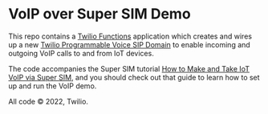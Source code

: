 # VoIP over Super SIM Demo

This repo contains a [Twilio Functions](https://www.twilio.com/docs/runtime/functions) application which creates and wires up a new [Twilio Programmable Voice SIP Domain](https://www.twilio.com/docs/voice/sip/api/sip-domain-resource) to enable incoming and outgoing VoIP calls to and from IoT devices.

The code accompanies the Super SIM tutorial [How to Make and Take IoT VoIP via Super SIM](https://www.twilio.com/docs/iot/supersim/how-to-make-and-take-iot-voip-calls-via-super-sim), and you should check out that guide to learn how to set up and run the VoIP demo.

All code © 2022, Twilio.